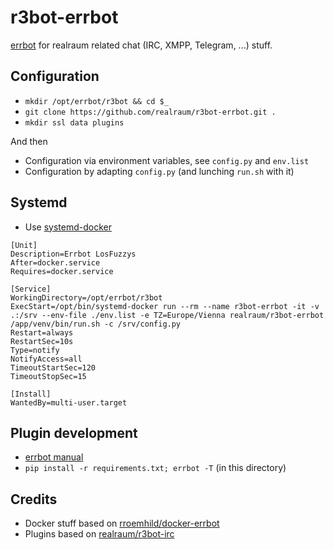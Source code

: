 # r3bot-errbot

[errbot](http://errbot.io/) for realraum related chat (IRC, XMPP, Telegram, ...) stuff.


## Configuration

* `mkdir /opt/errbot/r3bot && cd $_`
* `git clone https://github.com/realraum/r3bot-errbot.git .`
* `mkdir ssl data plugins`

And then

* Configuration via environment variables, see `config.py` and `env.list`
* Configuration by adapting `config.py` (and lunching `run.sh` with it)

## Systemd

* Use [systemd-docker](https://github.com/ibuildthecloud/systemd-docker)

```
[Unit]
Description=Errbot LosFuzzys
After=docker.service
Requires=docker.service

[Service]
WorkingDirectory=/opt/errbot/r3bot
ExecStart=/opt/bin/systemd-docker run --rm --name r3bot-errbot -it -v .:/srv --env-file ./env.list -e TZ=Europe/Vienna realraum/r3bot-errbot /app/venv/bin/run.sh -c /srv/config.py
Restart=always
RestartSec=10s
Type=notify
NotifyAccess=all
TimeoutStartSec=120
TimeoutStopSec=15

[Install]
WantedBy=multi-user.target
```


## Plugin development

* [errbot manual](http://errbot.io/en/latest/index.html#user-guide)
* `pip install -r requirements.txt; errbot -T` (in this directory)


## Credits

* Docker stuff based on [rroemhild/docker-errbot](https://github.com/rroemhild/docker-errbot)
* Plugins based on [realraum/r3bot-irc](https://github.com/realraum/r3bot-irc)